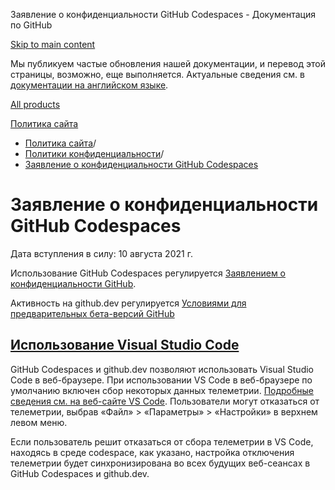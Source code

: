 Заявление о конфиденциальности GitHub Codespaces - Документация по GitHub

[Skip to main content](#main-content)

Мы публикуем частые обновления нашей документации, и перевод этой страницы, возможно, еще выполняется. Актуальные сведения см. в [документации на английском языке](/en).

[All products](/ru)

[Политика сайта](/ru/site-policy)

* [Политика сайта](/ru/site-policy)/
* [Политики конфиденциальности](/ru/site-policy/privacy-policies)/
* [Заявление о конфиденциальности GitHub Codespaces](/ru/site-policy/privacy-policies/github-codespaces-privacy-statement)

Заявление о конфиденциальности GitHub Codespaces
==========

Дата вступления в силу: 10 августа 2021 г.

Использование GitHub Codespaces регулируется [Заявлением о конфиденциальности GitHub](/ru/site-policy/privacy-policies/github-privacy-statement).

Активность на github.dev регулируется [Условиями для предварительных бета-версий GitHub](/ru/site-policy/github-terms/github-terms-of-service#j-beta-previews)

[Использование Visual Studio Code](#использование-visual-studio-code)
----------

GitHub Codespaces и github.dev позволяют использовать Visual Studio Code в веб-браузере. При использовании VS Code в веб-браузере по умолчанию включен сбор некоторых данных телеметрии. [Подробные сведения см. на веб-сайте VS Code](https://code.visualstudio.com/docs/getstarted/telemetry). Пользователи могут отказаться от телеметрии, выбрав «Файл» \> «Параметры» \> «Настройки» в верхнем левом меню.

Если пользователь решит отказаться от сбора телеметрии в VS Code, находясь в среде codespace, как указано, настройка отключения телеметрии будет синхронизирована во всех будущих веб-сеансах в GitHub Codespaces и github.dev.
